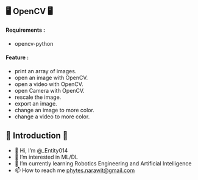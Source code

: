 ## 🖥️ OpenCV 🖥️
#### Requirements :
- opencv-python
#### Feature :
- print an array of images.
- open an image with OpenCV.
- open a video with OpenCV.
- open Camera with OpenCV.
- rescale the image.
- export an image.
- change an image to more color.
- change a video to more color.

## 👏 Introduction 👏
- 👋 Hi, I’m @_Entity014
- 👀 I’m interested in ML/DL
- 🌱 I’m currently learning Robotics Engineering and Artificial Intelligence
- 📫 How to reach me phytes.narawit@gmail.com
